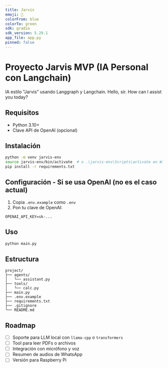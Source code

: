 ```yaml
---
title: Jarvis
emoji: 🤖
colorFrom: blue
colorTo: green
sdk: gradio
sdk_version: 5.29.1
app_file: app.py
pinned: false
---
```


# Proyecto Jarvis MVP (IA Personal con Langchain)

IA estilo "Jarvis" usando Langgraph y Langchain.
Hello, sir. How can I assist you today?

## Requisitos
- Python 3.10+
- Clave API de OpenAI (opcional)

## Instalación
```bash
python -m venv jarvis-env
source jarvis-env/bin/activate  # o .\jarvis-env\Scripts\activate en Windows
pip install -r requirements.txt
```

## Configuración - Si se usa OpenAI (no es el caso actual)
1. Copia `.env.example` como `.env`
2. Pon tu clave de OpenAI:
```
OPENAI_API_KEY=sk-...
```

## Uso
```bash
python main.py
```

## Estructura
```
project/
├── agents/
│   └── assistant.py
├── tools/
│   └── calc.py
├── main.py
├── .env.example
├── requirements.txt
├── .gitignore
└── README.md
```

## Roadmap
- [ ] Soporte para LLM local con `llama-cpp` o `transformers`
- [ ] Tool para leer PDFs o archivos
- [ ] Integración con micrófono y voz
- [ ] Resumen de audios de WhatsApp
- [ ] Versión para Raspberry Pi
